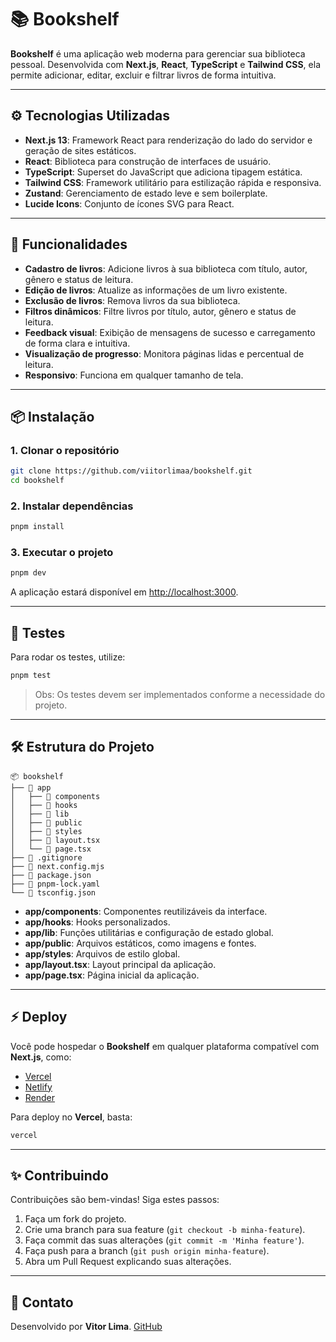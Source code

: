 # 📚 Bookshelf

**Bookshelf** é uma aplicação web moderna para gerenciar sua biblioteca pessoal. Desenvolvida com **Next.js**, **React**, **TypeScript** e **Tailwind CSS**, ela permite adicionar, editar, excluir e filtrar livros de forma intuitiva.

---

## ⚙️ Tecnologias Utilizadas

* **Next.js 13**: Framework React para renderização do lado do servidor e geração de sites estáticos.
* **React**: Biblioteca para construção de interfaces de usuário.
* **TypeScript**: Superset do JavaScript que adiciona tipagem estática.
* **Tailwind CSS**: Framework utilitário para estilização rápida e responsiva.
* **Zustand**: Gerenciamento de estado leve e sem boilerplate.
* **Lucide Icons**: Conjunto de ícones SVG para React.

---

## 🚀 Funcionalidades

* **Cadastro de livros**: Adicione livros à sua biblioteca com título, autor, gênero e status de leitura.
* **Edição de livros**: Atualize as informações de um livro existente.
* **Exclusão de livros**: Remova livros da sua biblioteca.
* **Filtros dinâmicos**: Filtre livros por título, autor, gênero e status de leitura.
* **Feedback visual**: Exibição de mensagens de sucesso e carregamento de forma clara e intuitiva.
* **Visualização de progresso**: Monitora páginas lidas e percentual de leitura.
* **Responsivo**: Funciona em qualquer tamanho de tela.

---

## 📦 Instalação

### 1. Clonar o repositório

```bash
git clone https://github.com/viitorlimaa/bookshelf.git
cd bookshelf
```

### 2. Instalar dependências

```bash
pnpm install
```

### 3. Executar o projeto

```bash
pnpm dev
```

A aplicação estará disponível em [http://localhost:3000](http://localhost:3000).

---

## 🧪 Testes

Para rodar os testes, utilize:

```bash
pnpm test
```

> Obs: Os testes devem ser implementados conforme a necessidade do projeto.

---

## 🛠️ Estrutura do Projeto

```
📦 bookshelf
├── 📁 app
│   ├── 📁 components
│   ├── 📁 hooks
│   ├── 📁 lib
│   ├── 📁 public
│   ├── 📁 styles
│   ├── 📄 layout.tsx
│   └── 📄 page.tsx
├── 📄 .gitignore
├── 📄 next.config.mjs
├── 📄 package.json
├── 📄 pnpm-lock.yaml
└── 📄 tsconfig.json
```

* **app/components**: Componentes reutilizáveis da interface.
* **app/hooks**: Hooks personalizados.
* **app/lib**: Funções utilitárias e configuração de estado global.
* **app/public**: Arquivos estáticos, como imagens e fontes.
* **app/styles**: Arquivos de estilo global.
* **app/layout.tsx**: Layout principal da aplicação.
* **app/page.tsx**: Página inicial da aplicação.

---

## ⚡ Deploy

Você pode hospedar o **Bookshelf** em qualquer plataforma compatível com **Next.js**, como:

* [Vercel](https://vercel.com/)
* [Netlify](https://www.netlify.com/)
* [Render](https://render.com/)

Para deploy no **Vercel**, basta:

```bash
vercel
```

---
## ✨ Contribuindo

Contribuições são bem-vindas! Siga estes passos:

1. Faça um fork do projeto.
2. Crie uma branch para sua feature (`git checkout -b minha-feature`).
3. Faça commit das suas alterações (`git commit -m 'Minha feature'`).
4. Faça push para a branch (`git push origin minha-feature`).
5. Abra um Pull Request explicando suas alterações.

---

## 🤝 Contato

Desenvolvido por **Vitor Lima**.
[GitHub](https://github.com/viitorlimaa)
